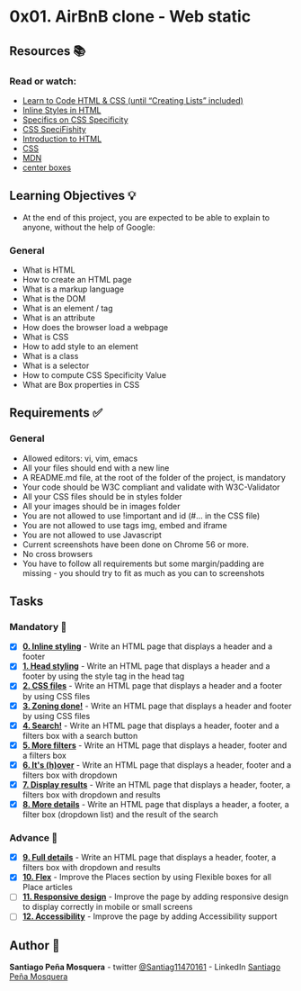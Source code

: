 # 0x01. AirBnB clone - Web static
## Resources :books:
### Read or watch:

* [Learn to Code HTML & CSS (until “Creating Lists” included)]()
* [Inline Styles in HTML]()
* [Specifics on CSS Specificity]()
* [CSS SpeciFishity]()
* [Introduction to HTML]()
* [CSS]()
* [MDN]()
* [center boxes]()
## Learning Objectives :bulb:
* At the end of this project, you are expected to be able to explain to anyone, without the help of Google:

### General
* What is HTML
* How to create an HTML page
* What is a markup language
* What is the DOM
* What is an element / tag
* What is an attribute
* How does the browser load a webpage
* What is CSS
* How to add style to an element
* What is a class
* What is a selector
* How to compute CSS Specificity Value
* What are Box properties in CSS
## Requirements :white_check_mark:
### General
* Allowed editors: vi, vim, emacs
* All your files should end with a new line
* A README.md file, at the root of the folder of the project, is mandatory
* Your code should be W3C compliant and validate with W3C-Validator
* All your CSS files should be in styles folder
* All your images should be in images folder
* You are not allowed to use !important and id (#... in the CSS file)
* You are not allowed to use tags img, embed and iframe
* You are not allowed to use Javascript
* Current screenshots have been done on Chrome 56 or more.
* No cross browsers
* You have to follow all requirements but some margin/padding are missing - you should try to fit as much as you can to screenshots

## Tasks
### Mandatory :page_with_curl:
- [x] **[0. Inline styling](./0-index.html)** - Write an HTML page that displays a header and a footer
- [x] **[1. Head styling](./1-index.html)** - Write an HTML page that displays a header and a footer by using the style tag in the head tag
- [x] **[2. CSS files](./2-index.html)** - Write an HTML page that displays a header and a footer by using CSS files
- [x] **[3. Zoning done!](./3-index.html)** - Write an HTML page that displays a header and footer by using CSS files
- [x] **[4. Search!](./4-index.html)** - Write an HTML page that displays a header, footer and a filters box with a search button
- [x] **[5. More filters](./5-index.html)** - Write an HTML page that displays a header, footer and a filters box
- [x] **[6. It's (h)over](./6-index.html)** - Write an HTML page that displays a header, footer and a filters box with dropdown
- [x] **[7. Display results](./7-index.html)** - Write an HTML page that displays a header, footer, a filters box with dropdown and results
- [x] **[8. More details](./8-index.html)** - Write an HTML page that displays a header, a footer, a filter box (dropdown list) and the result of the search
### Advance :muscle:
- [x] **[9. Full details](./100-index.html)** - Write an HTML page that displays a header, footer, a filters box with dropdown and results
- [x] **[10. Flex](./101-index.html)** - Improve the Places section by using Flexible boxes for all Place articles
- [ ] **[11. Responsive design](./102-index.html)** - Improve the page by adding responsive design to display correctly in mobile or small screens
- [ ] **[12. Accessibility](./103-index.html)** - Improve the page by adding Accessibility support
## Author :pencil:
**Santiago Peña Mosquera** - twitter [@Santiag11470161](https://twitter.com/Santiag11470161) - LinkedIn [Santiago Peña Mosquera](https://www.linkedin.com/in/santiago-pe%C3%B1a-mosquera-abaa20196/)
